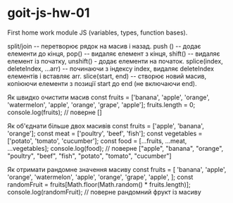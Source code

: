 # goit-js-hw-01

First home work module JS (variables, types, function bases).

split/join -- перетворює рядок на масив і назад. push () -- додає елементи до
кінця, pop() -- видаляє елемент з кінця, shift() -- видаляє елемент із початку,
unshift() - додає елементи на початок. splice(index, deleteIndex, ...arr) --
починаючи з індексу index, видаляє deleteIndex елементів і вставляє arr.
slice(start, end) -- створює новий масив, копіюючи елементи з позиції start до
end (не включаючи end).

Як швидко очистити масив const fruits = ['banana', 'apple', 'orange',
'watermelon', 'apple', 'orange', 'grape', 'apple']; fruits.length = 0;
console.log(fruits); // поверне []

Як об'єднати більше двох масивів const fruits = ['apple', 'banana', 'orange'];
const meat = ['poultry', 'beef', 'fish']; const vegetables = ['potato',
'tomato', 'cucumber']; const food = [...fruits, ...meat, ...vegetables];
console.log(food); // поверне ["apple", "banana", "orange", "poultry", "beef",
"fish", "potato", "tomato", "cucumber"]

Як отримати рандомне значення масиву const fruits = [ 'banana', 'apple',
'orange', 'watermelon', 'apple', 'orange', 'grape', 'apple', ]; const
randomFruit = fruits[Math.floor(Math.random() * fruits.length)];
console.log(randomFruit); // поверне рандомний фрукт із масиву
